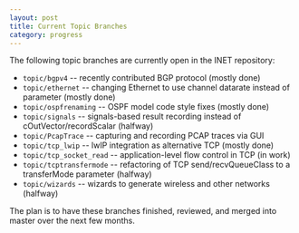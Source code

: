 ```yaml
---
layout: post
title: Current Topic Branches
category: progress
---
```


The following topic branches are currently open in the INET repository:

*   `topic/bgpv4` -- recently contributed BGP protocol (mostly done)
*   `topic/ethernet` -- changing Ethernet to use channel datarate instead of parameter (mostly done)
*   `topic/ospfrenaming` -- OSPF model code style fixes (mostly done)
*   `topic/signals` -- signals-based result recording instead of cOutVector/recordScalar (halfway)
*   `topic/PcapTrace` -- capturing and recording PCAP traces via GUI
*   `topic/tcp_lwip` -- lwIP integration as alternative TCP (mostly done)
*   `topic/tcp_socket_read` -- application-level flow control in TCP (in work)
*   `topic/tcptransfermode` -- refactoring of TCP send/recvQueueClass to a transferMode parameter (halfway)
*   `topic/wizards` -- wizards to generate wireless and other networks (halfway)

The plan is to have these branches finished, reviewed, and merged into master over the next few months.

